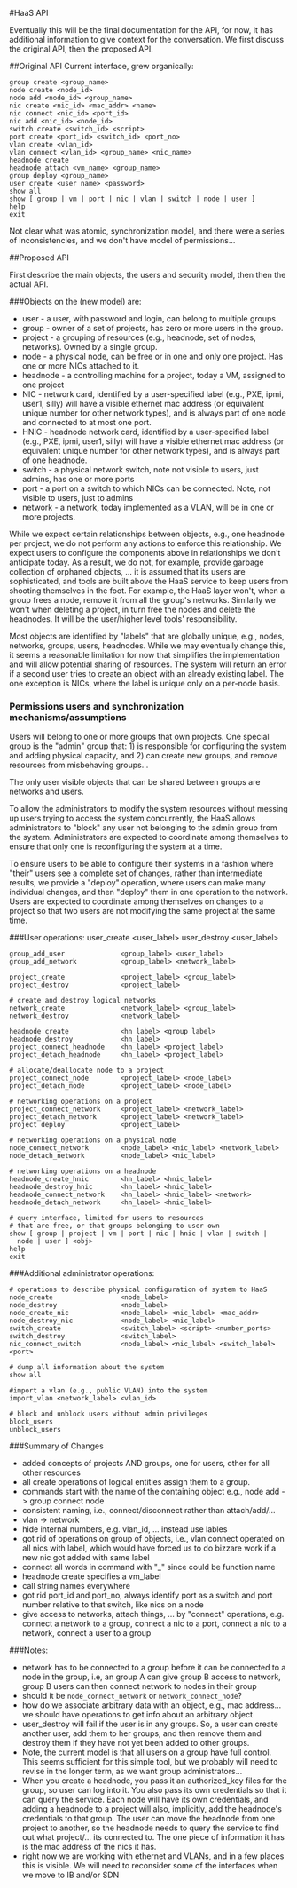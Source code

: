 #HaaS API

Eventually this will be the final documentation for the API, for now,
it has additional information to give context for the conversation.
We first discuss the original API, then the proposed API.

##Original API
Current interface, grew organically:

    group create <group_name>
    node create <node_id>
    node add <node_id> <group_name>
    nic create <nic_id> <mac_addr> <name>
    nic connect <nic_id> <port_id>
    nic add <nic_id> <node_id>
    switch create <switch_id> <script>
    port create <port_id> <switch_id> <port_no>
    vlan create <vlan_id>
    vlan connect <vlan_id> <group_name> <nic_name>
    headnode create
    headnode attach <vm_name> <group_name>
    group deploy <group_name>
    user create <user name> <password>
    show all
    show [ group | vm | port | nic | vlan | switch | node | user ]
    help
    exit

Not clear what was atomic, synchronization model, and there were a
series of inconsistencies, and we don't have model of permissions...

##Proposed API

First describe the main objects, the users and security model, then
then the actual API.

###Objects on the (new model) are:

* user - a user, with password and login, can belong to multiple groups
* group - owner of a set of projects, has zero or more users in the
  group. 
* project - a grouping of resources (e.g., headnode, set of nodes,
  networks). Owned by a single group. 
* node - a physical node, can be free or in one and only one
  project. Has one or more  NICs attached to it.   
* headnode   - a controlling machine for a project, today a VM, assigned
  to one project  
* NIC - network card, identified by a user-specified label (e.g.,
  PXE, ipmi, user1, silly) will have a visible ethernet mac address
  (or equivalent unique number for other network types), and is always
  part of one node and connected to at most one port.
* HNIC - headnode network card, identified by a user-specified label (e.g.,
  PXE, ipmi, user1, silly) will have a visible ethernet mac address
  (or equivalent unique number for other network types), and is always
  part of one headnode.
* switch - a physical network switch, note not visible to
  users, just admins, has one or more ports
* port - a port on a switch to which NICs can be connected.
  Note, not visible to users, just to admins 
* network - a network, today implemented as a VLAN, will be in one or
  more projects.  

While we expect certain relationships between objects, e.g., one
headnode per project, we do not perform any actions to enforce this
relationship.  We expect users to configure the components above in
relationships we don't anticipate today.  As a result, we do not, for
example, provide garbage collection of orphaned objects, ... it is
assumed that its users are sophisticated, and tools are built above
the HaaS service to keep users from shooting themselves in the foot.
For example, the HaaS layer won't, when a group frees a node, remove
it from all the group's networks.  Similarly we won't when deleting a
project, in turn free the nodes and delete the headnodes.  It will be
the user/higher level tools' responsibility.  

Most objects are identified by "labels" that are globally unique,
e.g., nodes, networks, groups, users, headnodes.  While we may
eventually change this, it seems a reasonable limitation for now that
simplifies the implementation and will allow potential sharing of
resources. The system will return an error if a second user tries to
create an object with an already existing label. The one exception is
NICs, where the label is unique only on a per-node basis. 

### Permissions users and synchronization mechanisms/assumptions

Users will belong to one or more groups that own projects.  One
special group is the "admin" group that: 1) is responsible for
configuring the system and adding physical capacity, and 2) can create
new groups, and remove resources from misbehaving groups...

The only user visible objects that can be shared between groups are
networks and users. 

To allow the administrators to modify the system resources without
messing up users trying to access the system concurrently, the HaaS
allows administrators to "block" any user not belonging to the admin
group from the system. Administrators are expected to coordinate among
themselves to ensure that only one is reconfiguring the system at a
time. 

To ensure users to be able to configure their systems in a fashion
where "their" users see a complete set of changes, rather than
intermediate results, we provide a "deploy" operation, where users can
make many individual changes, and then "deploy" them in one operation to
the network.  Users are expected to coordinate among themselves on
changes to a project so that two users are not modifying the same
project at the same time. 


###User operations:
    user_create                 <user_label> <password>
    user_destroy                <user_label>
 
    group_add_user              <group_label> <user_label> 
    group_add_network           <group_label> <network_label> 

    project_create              <project_label> <group_label>
    project_destroy             <project_label>
 
    # create and destroy logical networks
    network_create              <network_label> <group_label>
    network_destroy             <network_label>
 
    headnode_create             <hn_label> <group_label>
    headnode_destroy            <hn_label>
    project_connect_headnode    <hn_label> <project_label>
    project_detach_headnode     <hn_label> <project_label>
 
    # allocate/deallocate node to a project
    project_connect_node        <project_label> <node_label> 
    project_detach_node         <project_label> <node_label> 
 
    # networking operations on a project
    project_connect_network     <project_label> <network_label>
    project_detach_network      <project_label> <network_label>
    project deploy              <project_label>
 
    # networking operations on a physical node
    node_connect_network        <node_label> <nic_label> <network_label>
    node_detach_network         <node_label> <nic_label> 
 
    # networking operations on a headnode
    headnode_create_hnic        <hn_label> <hnic_label> 
    headnode_destroy_hnic       <hn_label> <hnic_label>
    headnode_connect_network    <hn_label> <hnic_label> <network>
    headnode_detach_network     <hn_label> <hnic_label> 
 
    # query interface, limited for users to resources 
    # that are free, or that groups belonging to user own
    show [ group | project | vm | port | nic | hnic | vlan | switch |
      node | user ] <obj> 
    help
    exit

###Additional administrator operations:

    # operations to describe physical configuration of system to HaaS
    node_create                 <node_label>
    node_destroy                <node_label>
    node_create_nic             <node_label> <nic_label> <mac_addr>
    node_destroy_nic            <node_label> <nic_label> 
    switch_create               <switch_label> <script> <number_ports>
    switch_destroy              <switch_label> 
    nic_connect_switch          <node_label> <nic_label> <switch_label> <port>
 
    # dump all information about the system
    show all

    #import a vlan (e.g., public VLAN) into the system
    import_vlan <network_label> <vlan_id>

    # block and unblock users without admin privileges
    block_users
    unblock_users


###Summary of Changes

* added concepts of projects AND groups, one for users, other for all other
  resources
* all create operations of logical entities assign them to a group. 
* commands start with the name of the containing object
  e.g., node add -> group connect node 
* consistent naming, i.e., connect/disconnect rather than
  attach/add/...
* vlan -> network
* hide internal numbers, e.g. vlan_id, ... instead use lables
* got rid of operations on group of objects, i.e., vlan connect
  operated on all nics with label, which would have forced us to do
  bizzare work if a new nic got added with same label
* connect all words in command with "_" since could be function name
* headnode create specifies a vm_label
* call string names everywhere
* got rid port_id and port_no, always identify port as a switch and
  port number relative to that switch, like nics on a node
* give access to networks, attach things, ... by "connect" operations,
  e.g. connect a network to a group, connect a nic to a port, connect
  a nic to a network, connect a user to a group

###Notes:
* network has to be connected to a group before it can be connected 
  to a node in the group, i.e, an group A can give group B access to
  network, group B users can then connect network to nodes in their group
* should it be `node_connect_network` or `network_connect_node`?
* how do we associate arbitrary data with an object, e.g., mac
  address... we should have operations to get info about an arbitrary
  object 
* user_destroy will fail if the user is in any groups.  So, a user can
  create another user, add them to her groups, and then remove them and
  destroy them if they have not yet been added to other groups.  
* Note, the current model is that all users on a group have full
  control.  This seems sufficient for this simple tool, but we
  probably will need to revise in the longer term, as we want group
  administrators...
* When you create a headnode, you pass it an authorized_key files for
  the group, so user can log into it.  You also pass its own
  credentials so  that it can query the service. Each node will have
  its own credentials, and adding a headnode to a project will also,
  implicitly, add the headnode's credentials to that group. The user
  can move the headnode from one project to another, so the headnode
  needs to query the service to find out what project/... its
  connected to. The one piece   of information it has is the mac
  address of the nics it has. 
* right now we are working with ethernet and VLANs, and in a few
  places this is visible.  We will need to reconsider some of the
  interfaces when we move to IB and/or SDN
